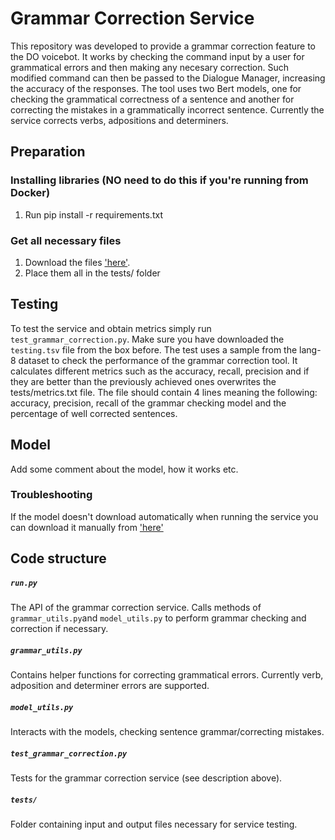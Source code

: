 # Grammar Correction Service

This repository was developed to provide a grammar correction feature to the DO voicebot.
It works by checking the command input by a user for grammatical errors and then making any necesary correction.
Such modified command can then be passed to the Dialogue Manager, increasing the accuracy of the responses.
The tool uses two Bert models, one for checking the grammatical correctness of a sentence and another for correcting the mistakes in a grammatically incorrect sentence. Currently the service corrects verbs, adpositions and determiners.

## Preparation

### Installing libraries (NO need to do this if you're running from Docker)
1. Run pip install -r requirements.txt

### Get all necessary files
1. Download the files ['here'](https://imperialcollegelondon.box.com/s/okzb2csabvgn2wcm6n03cxhol6jdim57).
2. Place them all in the tests/ folder

## Testing

To test the service and obtain metrics simply run `test_grammar_correction.py`. Make sure you have downloaded the `testing.tsv` file
from the box before. The test uses a sample from the lang-8 dataset to check the performance of the grammar correction tool. It calculates different metrics such as the accuracy, recall, precision and if they are better than the previously achieved ones overwrites the tests/metrics.txt file. The file should contain 4 lines meaning the following: accuracy, precision, recall of the grammar checking model and the percentage of well corrected sentences.

## Model

Add some comment about the model, how it works etc.

### Troubleshooting

If the model doesn't download automatically when running the service you can download it manually from ['here'](TODO:_paste_link_to_model_here)

## Code structure

##### `run.py`

The API of the grammar correction service. Calls methods of `grammar_utils.py`and `model_utils.py` to perform grammar checking and correction if necessary.

##### `grammar_utils.py`

Contains helper functions for correcting grammatical errors. Currently verb, adposition and determiner errors are supported.

##### `model_utils.py`

Interacts with the models, checking sentence grammar/correcting mistakes.

##### `test_grammar_correction.py`

Tests for the grammar correction service (see description above).

##### `tests/`

Folder containing input and output files necessary for service testing.